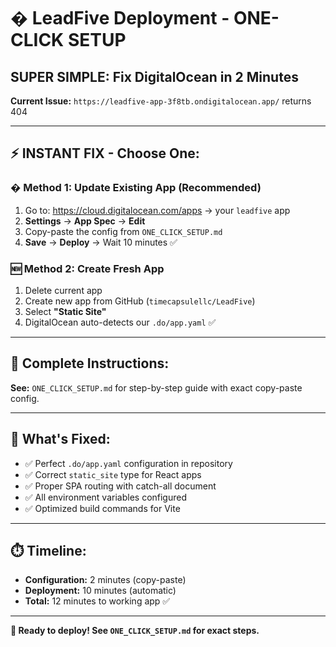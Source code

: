 # � **LeadFive Deployment - ONE-CLICK SETUP**

## **SUPER SIMPLE: Fix DigitalOcean in 2 Minutes**

**Current Issue:** `https://leadfive-app-3f8tb.ondigitalocean.app/` returns 404

---

## ⚡ **INSTANT FIX - Choose One:**

### **� Method 1: Update Existing App (Recommended)**
1. Go to: https://cloud.digitalocean.com/apps → your `leadfive` app
2. **Settings** → **App Spec** → **Edit**
3. Copy-paste the config from `ONE_CLICK_SETUP.md`
4. **Save** → **Deploy** → Wait 10 minutes ✅

### **🆕 Method 2: Create Fresh App**
1. Delete current app
2. Create new app from GitHub (`timecapsulellc/LeadFive`)
3. Select **"Static Site"** 
4. DigitalOcean auto-detects our `.do/app.yaml` ✅

---

## 📖 **Complete Instructions:**
**See:** `ONE_CLICK_SETUP.md` for step-by-step guide with exact copy-paste config.

---

## 🎯 **What's Fixed:**
- ✅ Perfect `.do/app.yaml` configuration in repository
- ✅ Correct `static_site` type for React apps  
- ✅ Proper SPA routing with catch-all document
- ✅ All environment variables configured
- ✅ Optimized build commands for Vite

---

## ⏱️ **Timeline:**
- **Configuration:** 2 minutes (copy-paste)
- **Deployment:** 10 minutes (automatic)
- **Total:** 12 minutes to working app ✅

---

**🚀 Ready to deploy! See `ONE_CLICK_SETUP.md` for exact steps.**
